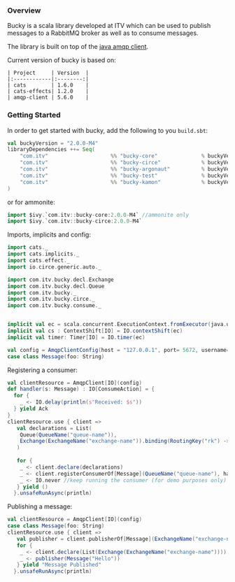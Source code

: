 ### Overview
Bucky is a scala library developed at ITV which can be used to publish messages to a RabbitMQ broker as well as to consume messages.
  
The library is built on top of the [java amqp client](https://github.com/rabbitmq/rabbitmq-java-client).

Current version of bucky is based on:
 
    | Project     | Version  |
    |:------------|:--------:|
    | cats        | 1.6.0    |
    | cats-effects| 1.2.0    |
    | amqp-client | 5.6.0    |


### Getting Started

In order to get started with bucky, add the following to you `build.sbt`:
 
```scala 
val buckyVersion = "2.0.0-M4"
libraryDependencies ++= Seq(
    "com.itv"                    %% "bucky-core"              % buckyVersion,
    "com.itv"                    %% "bucky-circe"             % buckyVersion,            //for circe based marshallers/unmarshallers
    "com.itv"                    %% "bucky-argonaut"          % buckyVersion,            //for argonaut based marhsallers/unmarshallers
    "com.itv"                    %% "bucky-test"              % buckyVersion % "test,it" //optional
    "com.itv"                    %% "bucky-kamon"             % buckyVersion,            //optional
)
```

or for ammonite:
```scala
import $ivy.`com.itv::bucky-core:2.0.0-M4` //ammonite only
import $ivy.`com.itv::bucky-circe:2.0.0-M4`
```

Imports, implicits and config:
```scala 
import cats._
import cats.implicits._
import cats.effect._
import io.circe.generic.auto._

import com.itv.bucky.decl.Exchange
import com.itv.bucky.decl.Queue
import com.itv.bucky._
import com.itv.bucky.circe._
import com.itv.bucky.consume._


implicit val ec = scala.concurrent.ExecutionContext.fromExecutor(java.util.concurrent.Executors.newFixedThreadPool(10))
implicit val cs : ContextShift[IO] = IO.contextShift(ec)
implicit val timer: Timer[IO] = IO.timer(ec)

val config = AmqpClientConfig(host = "127.0.0.1", port= 5672, username="guest", password="guest")
case class Message(foo: String)

```
Registering a consumer:
```scala
val clientResource = AmqpClient[IO](config)
def handler(s: Message) : IO[ConsumeAction] = {
  for {
    _ <- IO.delay(println(s"Received: $s"))
  } yield Ack
}
clientResource.use { client =>
   val declarations = List(
    Queue(QueueName("queue-name")),
    Exchange(ExchangeName("exchange-name")).binding(RoutingKey("rk") -> QueueName("queue-name"))
   )
   
   for {
    _ <- client.declare(declarations)
    _ <- client.registerConsumerOf[Message](QueueName("queue-name"), handler)
    _ <- IO.never //keep running the consumer (for demo purposes only)
   } yield ()
  }.unsafeRunAsync(println)
```

Publishing a message:
```scala
val clientResource = AmqpClient[IO](config)
case class Message(foo: String)
clientResource.use { client =>
   val publisher = client.publisherOf[Message](ExchangeName("exchange-name"), RoutingKey("rk"))
   for {
    _ <- client.declare(List(Exchange(ExchangeName("exchange-name"))))
    _ <- publisher(Message("Hello"))
   } yield "Message Published"
  }.unsafeRunAsync(println)
```

